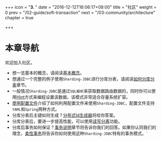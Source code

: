 +++
icon = "<b>3. </b>"
date = "2016-12-12T16:06:17+08:00"
title = "社区"
weight = 0
prev = "/02-guide/soft-transaction"
next = "/03-community/architecture"
chapter = true

+++

# 本章导航

欢迎加入社区。

 - 想一览基本的概念，请阅读[基本概念](/02-guide/concepts)。
 - 想通过一个完整的例子使用`Sharding-JDBC`进行分库分表，请阅读[如何分库分表](/02-guide/sharding)章节。
 - 一般情况`Sharding-JDBC`是通过`SQL解析`来获取数据路由数据的，同时你可以使用[Hint](/02-guide/hint-sharding-value)方式来编程设置该数据。该模式非常适合存量系统扩容。
 - [使用配置文件](/02-guide/configuration)介绍了如何利用配置文件来使用`Sharding-JDBC`，配置文件支持`YAML`和`Spring`两种方式。
 - 分库分表后主键如何生成？[分布式Id生成器](/02-guide/id-generator)将给你答案。
 - 分库分表后，要进一步提高性能，可以使用[读写分离](/02-guide/master-slave)功能。
 - 分库后事务如何保证？[事务说明](/02-guide/transaction)章节将告诉你我们的回答。如果你认同我们的理念，[柔性事务](/02-guide/soft-transaction)将告诉你如何使用这种`Sharding-JDBC`特有的事务模式。`
